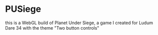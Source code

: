 # PUSiege
this is a WebGL build of Planet Under Siege, a game I created for Ludum Dare 34 with the theme "Two button controls"
